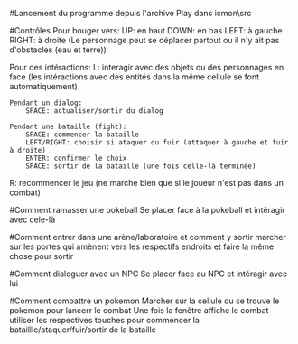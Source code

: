 #Lancement du programme depuis l'archive Play dans icmon\src

#Contrôles
Pour bouger vers:
    UP: en haut
    DOWN: en bas
    LEFT: à gauche
    RIGHT: à droite
    (Le personnage peut se déplacer partout ou il n'y ait pas d'obstacles (eau et terre))

Pour des intéractions:
    L: interagir avec des objets ou des personnages en face
    (les intéractions avec des entités dans la même cellule se font automatiquement)

    Pendant un dialog:
        SPACE: actualiser/sortir du dialog
    
    Pendant une bataille (fight):
        SPACE: commencer la bataille
        LEFT/RIGHT: choisir si ataquer ou fuir (attaquer à gauche et fuir à droite)
        ENTER: confirmer le choix
        SPACE: sortir de la bataille (une fois celle-là terminée)

R: recommencer le jeu
(ne marche bien que si le joueur n'est pas dans un combat)

#Comment ramasser une pokeball
Se placer face à la pokeball et intéragir avec cele-là

#Comment entrer dans une arène/laboratoire et comment y sortir
marcher sur les portes qui amènent vers les respectifs endroits et faire la même chose pour sortir

#Comment dialoguer avec un NPC
Se placer face au NPC et intéragir avec lui

#Comment combattre un pokemon
Marcher sur la cellule ou se trouve le pokemon pour lancerr le combat
Une fois la fenêtre affiche le combat utiliser les respectives touches pour commencer la bataillle/ataquer/fuir/sortir de la bataille